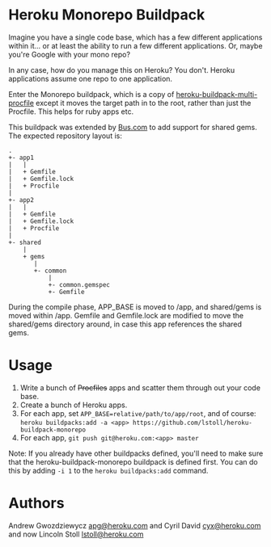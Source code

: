 # Heroku Monorepo Buildpack

Imagine you have a single code base, which has a few different applications within it... or at least the ability to run a few different applications. Or, maybe you're Google with your mono repo?

In any case, how do you manage this on Heroku? You don't. Heroku applications assume one repo to one application.

Enter the Monorepo buildpack, which is a copy of [heroku-buildpack-multi-procfile](https://github.com/heroku/heroku-buildpack-multi-procfile) except it moves the target path in to the root, rather than just the Procfile. This helps for ruby apps etc.

This buildpack was extended by [Bus.com](https://www.bus.com/) to add support for shared gems. The expected repository layout is:


```
.
+- app1
|   |
|   + Gemfile
|   + Gemfile.lock
|   + Procfile
|
+- app2
|   |
|   + Gemfile
|   + Gemfile.lock
|   + Procfile
|
+- shared
    |
    + gems
       |
       +- common
           |
           +- common.gemspec
           +- Gemfile
```

During the compile phase, APP_BASE is moved to /app, and shared/gems is moved within /app. Gemfile and Gemfile.lock are modified to move the shared/gems directory around, in case this app references the shared gems.

# Usage

1. Write a bunch of ~~Procfiles~~ apps and scatter them through out your code base.
2. Create a bunch of Heroku apps.
3. For each app, set `APP_BASE=relative/path/to/app/root`, and of course:
   `heroku buildpacks:add -a <app> https://github.com/lstoll/heroku-buildpack-monorepo`
4. For each app, `git push git@heroku.com:<app> master`

Note: If you already have other buildpacks defined, you'll need to make sure that the heroku-buildpack-monorepo buildpack is defined first. You can do this by adding `-i 1` to the `heroku buildpacks:add` command.

# Authors

Andrew Gwozdziewycz <apg@heroku.com> and Cyril David <cyx@heroku.com> and now Lincoln Stoll <lstoll@heroku.com>
